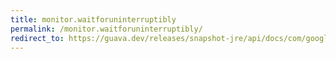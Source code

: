 ```yaml
---
title: monitor.waitforuninterruptibly
permalink: /monitor.waitforuninterruptibly/
redirect_to: https://guava.dev/releases/snapshot-jre/api/docs/com/google/common/util/concurrent/Monitor.html#waitForUninterruptibly-com.google.common.util.concurrent.Monitor.Guard-
---
```

